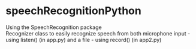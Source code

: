 # speechRecognitionPython
Using the SpeechRecognition package  
Recognizer class to easily recognize speech from both 
microphone input - using listen() (in app.py)
and a file - using record() (in app2.py)
